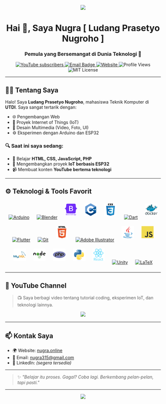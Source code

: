 <!-- Banner atau Header -->
<p align="center">
  <img src="https://readme-typing-svg.demolab.com/?lines=Halo,+Saya+Nugra21!;Programmer+%7C+IoT+Enthusiast+%7C+Tech+Creator;&center=true&width=500&height=45">
</p>                                                                        

<h1 align="center">Hai 👋, Saya Nugra [ Ludang Prasetyo Nugroho ]</h1>
<h3 align="center">Pemula yang Bersemangat di Dunia Teknologi 🚀</h3>

<p align="center">
  <a href="https://www.youtube.com/@nugra21" target="_blank">
    <img src="https://img.shields.io/youtube/channel/subscribers/UCnugra21fakeid?style=social" alt="YouTube subscribers"/>
  </a>
  <a href="mailto:nugra315@gmail.com">
    <img src="https://img.shields.io/badge/Email-DM%20me-red" alt="Email Badge"/>
  </a>
  <a href="https://nugra.online" target="_blank">
    <img src="https://img.shields.io/badge/Website-nugra.online-blue" alt="Website"/>
  </a>
  <img src="https://komarev.com/ghpvc/?username=nugra21&label=Profile%20views&color=0e75b6&style=flat" alt="Profile Views"/>
  <img src="https://img.shields.io/badge/License-MIT-yellow.svg" alt="MIT License"/>
</p>

---

## 👨‍💻 Tentang Saya
Halo! Saya **Ludang Prasetyo Nugroho**, mahasiswa Teknik Komputer di **UTDI**. Saya sangat tertarik dengan:

- 🌐 Pengembangan Web
- 🤖 Proyek Internet of Things (IoT)
- 🎨 Desain Multimedia (Video, Foto, UI)
- ⚙️ Eksperimen dengan Arduino dan ESP32

### 🔍 Saat ini saya sedang:
- 🚀 Belajar **HTML, CSS, JavaScript, PHP**
- 🔌 Mengembangkan proyek **IoT berbasis ESP32**
- 📹 Membuat konten **YouTube bertema teknologi**

---

## ⚙️ Teknologi & Tools Favorit

<p align="center">
  <a href="#"><img src="https://cdn.worldvectorlogo.com/logos/arduino-1.svg" width="40" title="Arduino" style="margin: 10px"/></a>
  <a href="#"><img src="https://download.blender.org/branding/community/blender_community_badge_white.svg" width="40" title="Blender" style="margin: 10px"/></a>
  <a href="#"><img src="https://raw.githubusercontent.com/devicons/devicon/master/icons/bootstrap/bootstrap-plain-wordmark.svg" width="40" title="Bootstrap" style="margin: 10px"/></a>
  <a href="#"><img src="https://raw.githubusercontent.com/devicons/devicon/master/icons/cplusplus/cplusplus-original.svg" width="40" title="C++" style="margin: 10px"/></a>
  <a href="#"><img src="https://raw.githubusercontent.com/devicons/devicon/master/icons/css3/css3-original-wordmark.svg" width="40" title="CSS3" style="margin: 10px"/></a>
  <a href="#"><img src="https://www.vectorlogo.zone/logos/dartlang/dartlang-icon.svg" width="40" title="Dart" style="margin: 10px"/></a>
  <a href="#"><img src="https://raw.githubusercontent.com/devicons/devicon/master/icons/docker/docker-original-wordmark.svg" width="40" title="Docker" style="margin: 10px"/></a>
  <a href="#"><img src="https://www.vectorlogo.zone/logos/flutterio/flutterio-icon.svg" width="40" title="Flutter" style="margin: 10px"/></a>
  <a href="#"><img src="https://www.vectorlogo.zone/logos/git-scm/git-scm-icon.svg" width="40" title="Git" style="margin: 10px"/></a>
  <a href="#"><img src="https://raw.githubusercontent.com/devicons/devicon/master/icons/html5/html5-original-wordmark.svg" width="40" title="HTML5" style="margin: 10px"/></a>
  <a href="#"><img src="https://www.vectorlogo.zone/logos/adobe_illustrator/adobe_illustrator-icon.svg" width="40" title="Adobe Illustrator" style="margin: 10px"/></a>
  <a href="#"><img src="https://raw.githubusercontent.com/devicons/devicon/master/icons/java/java-original.svg" width="40" title="Java" style="margin: 10px"/></a>
  <a href="#"><img src="https://raw.githubusercontent.com/devicons/devicon/master/icons/javascript/javascript-original.svg" width="40" title="JavaScript" style="margin: 10px"/></a>
  <a href="#"><img src="https://raw.githubusercontent.com/devicons/devicon/master/icons/mysql/mysql-original-wordmark.svg" width="40" title="MySQL" style="margin: 10px"/></a>
  <a href="#"><img src="https://raw.githubusercontent.com/devicons/devicon/master/icons/nodejs/nodejs-original-wordmark.svg" width="40" title="Node.js" style="margin: 10px"/></a>
  <a href="#"><img src="https://raw.githubusercontent.com/devicons/devicon/master/icons/php/php-original.svg" width="40" title="PHP" style="margin: 10px"/></a>
  <a href="#"><img src="https://raw.githubusercontent.com/devicons/devicon/master/icons/python/python-original.svg" width="40" title="Python" style="margin: 10px"/></a>
  <a href="#"><img src="https://raw.githubusercontent.com/devicons/devicon/master/icons/react/react-original-wordmark.svg" width="40" title="React" style="margin: 10px"/></a>
<!--   <a href="#"><img src="https://www.vectorlogo.zone/logos/travis-ci/travis-ci-icon.svg" width="40" title="Travis CI" style="margin: 10px"/></a> -->
  <a href="#"><img src="https://www.vectorlogo.zone/logos/unity3d/unity3d-icon.svg" width="40" title="Unity" style="margin: 10px"/></a>
  <a href="#"><img src="https://upload.wikimedia.org/wikipedia/commons/9/92/LaTeX_logo.svg" width="40" title="LaTeX" style="margin: 10px"/></a>
</p>


---

## 🎥 YouTube Channel
> 📺 Saya berbagi video tentang tutorial coding, eksperimen IoT, dan teknologi lainnya.

<p align="center">
  <a href="https://www.youtube.com/@nugra21" target="_blank">
    <img src="https://img.shields.io/badge/Subscribe--nugra21-red?style=for-the-badge&logo=youtube" />
  </a>
</p>

---

## 📫 Kontak Saya

- 🌍 Website: [nugra.online](https://nugra.online)
- 📧 Email: [nugra315@gmail.com](mailto:nugra315@gmail.com)
- 💼 LinkedIn: *(segera tersedia)*

---


> ✨ *"Belajar itu proses. Gagal? Coba lagi. Berkembang pelan-pelan, tapi pasti."*

---

<p align="center">
  <img src="https://readme-typing-svg.demolab.com/?lines=Selamat+Datang+di+Profil+Saya!;Saya+Suka+Ngoding+dan+Eksperimen+IoT;Mari+Berbagi+Ilmu!" />
</p>

